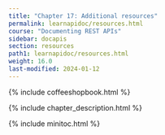 ```yaml
---
title: "Chapter 17: Additional resources"
permalink: learnapidoc/resources.html
course: "Documenting REST APIs"
sidebar: docapis
section: resources
path1: learnapidoc/resources.html
weight: 16.0
last-modified: 2024-01-12
---
```


{% include coffeeshopbook.html %}

{% include chapter_description.html %}

{% include minitoc.html %}
